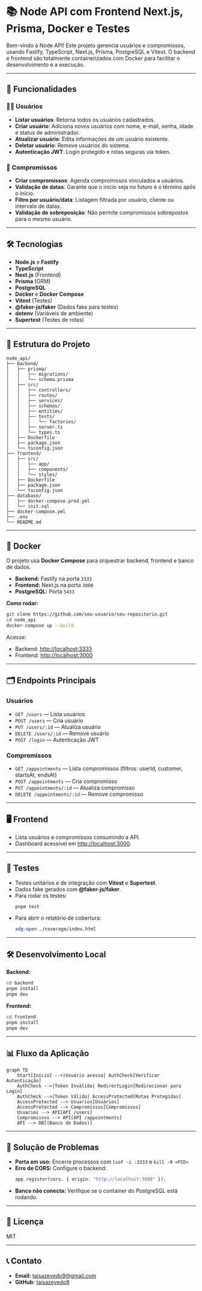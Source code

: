# 📚 Node API com Frontend Next.js, Prisma, Docker e Testes

Bem-vindo à Node API! Este projeto gerencia usuários e compromissos, usando Fastify, TypeScript, Next.js, Prisma, PostgreSQL e Vitest. O backend e frontend são totalmente containerizados com Docker para facilitar o desenvolvimento e a execução.

---

## 🚀 Funcionalidades

### 🧑‍💻 Usuários

- **Listar usuários**: Retorna todos os usuários cadastrados.
- **Criar usuário**: Adiciona novos usuários com nome, e-mail, senha, idade e status de administrador.
- **Atualizar usuário**: Edita informações de um usuário existente.
- **Deletar usuário**: Remove usuários do sistema.
- **Autenticação JWT**: Login protegido e rotas seguras via token.

### 📅 Compromissos

- **Criar compromissos**: Agenda compromissos vinculados a usuários.
- **Validação de datas**: Garante que o início seja no futuro e o término após o início.
- **Filtro por usuário/data**: Listagem filtrada por usuário, cliente ou intervalo de datas.
- **Validação de sobreposição**: Não permite compromissos sobrepostos para o mesmo usuário.

---

## 🛠️ Tecnologias

- **Node.js** e **Fastify**
- **TypeScript**
- **Next.js** (Frontend)
- **Prisma** (ORM)
- **PostgreSQL**
- **Docker** e **Docker Compose**
- **Vitest** (Testes)
- **@faker-js/faker** (Dados fake para testes)
- **dotenv** (Variáveis de ambiente)
- **Supertest** (Testes de rotas)

---

## 📂 Estrutura do Projeto

```plaintext
node_api/
├── backend/
│   ├── prisma/
│   │   ├── migrations/
│   │   └── schema.prisma
│   ├── src/
│   │   ├── controllers/
│   │   ├── routes/
│   │   ├── services/
│   │   ├── schemas/
│   │   ├── entities/
│   │   ├── tests/
│   │   │   └── factories/
│   │   ├── server.ts
│   │   └── types.ts
│   ├── Dockerfile
│   ├── package.json
│   └── tsconfig.json
├── frontend/
│   ├── src/
│   │   ├── app/
│   │   ├── components/
│   │   └── styles/
│   ├── Dockerfile
│   ├── package.json
│   └── tsconfig.json
├── database/
│   ├── docker-compose.prod.yml
│   └── init.sql
├── docker-compose.yml
├── .env
└── README.md
```

---

## 🐳 Docker

O projeto usa **Docker Compose** para orquestrar backend, frontend e banco de dados.

- **Backend:** Fastify na porta `3333`
- **Frontend:** Next.js na porta `3000`
- **PostgreSQL:** Porta `5433`

**Como rodar:**

```bash
git clone https://github.com/seu-usuario/seu-repositorio.git
cd node_api
docker-compose up --build
```

Acesse:

- Backend: [http://localhost:3333](http://localhost:3333)
- Frontend: [http://localhost:3000](http://localhost:3000)

---

## 🗂️ Endpoints Principais

### **Usuários**

- `GET /users` — Lista usuários
- `POST /users` — Cria usuário
- `PUT /users/:id` — Atualiza usuário
- `DELETE /users/:id` — Remove usuário
- `POST /login` — Autenticação JWT

### **Compromissos**

- `GET /appointments` — Lista compromissos (filtros: userId, customer, startsAt, endsAt)
- `POST /appointments` — Cria compromisso
- `PUT /appointments/:id` — Atualiza compromisso
- `DELETE /appointments/:id` — Remove compromisso

---

## 🖥️ Frontend

- Lista usuários e compromissos consumindo a API.
- Dashboard acessível em [http://localhost:3000](http://localhost:3000).

---

## 🧪 Testes

- Testes unitários e de integração com **Vitest** e **Supertest**.
- Dados fake gerados com **@faker-js/faker**.
- Para rodar os testes:
  ```bash
  pnpm test
  ```
- Para abrir o relatório de cobertura:
  ```bash
  xdg-open ./coverage/index.html
  ```

---

## 🛠️ Desenvolvimento Local

**Backend:**

```bash
cd backend
pnpm install
pnpm dev
```

**Frontend:**

```bash
cd frontend
pnpm install
pnpm dev
```

---

## 📊 Fluxo da Aplicação

```mermaid
graph TD
    Start[Início] -->|Usuário acessa| AuthCheck[Verificar Autenticação]
    AuthCheck -->|Token Inválido| RedirectLogin[Redirecionar para Login]
    AuthCheck -->|Token Válido| AccessProtected[Rotas Protegidas]
    AccessProtected --> Usuarios[Usuários]
    AccessProtected --> Compromissos[Compromissos]
    Usuarios --> API[API /users]
    Compromissos --> API[API /appointments]
    API --> DB[(Banco de Dados)]
```

---

## 🐛 Solução de Problemas

- **Porta em uso:** Encerre processos com `lsof -i :3333` e `kill -9 <PID>`
- **Erro de CORS:** Configure o backend:
  ```typescript
  app.register(cors, { origin: "http://localhost:3000" });
  ```
- **Banco não conecta:** Verifique se o container do PostgreSQL está rodando.

---

## 📜 Licença

MIT

---

## 📞 Contato

- **Email:** taisazevedo9@gmail.com
- **GitHub:** [taisazevedo9](https://github.com/taisazevedo9)
